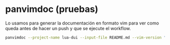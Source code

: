 # panvimdoc (pruebas)

Lo usamos para generar la documentación en formato vim para ver como queda antes de hacer un push y que se ejecute el workflow.
```sh
panvimdoc --project-name lua-dui --input-file README.md --vim-version "Neovim >= 0.8.0" --toc true --description "" --dedup-subheadings true --demojify true --treesitter true --ignore-rawblocks true --doc-mapping false --doc-mapping-project-name true --shift-heading-level-by 0 --increment-heading-level-by 0
```
